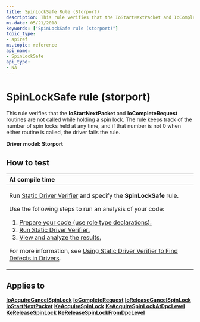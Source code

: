 ```yaml
---
title: SpinLockSafe Rule (Storport)
description: This rule verifies that the IoStartNextPacket and IoCompleteRequest routines are not called while holding a spin lock.
ms.date: 05/21/2018
keywords: ["SpinLockSafe rule (storport)"]
topic_type:
- apiref
ms.topic: reference
api_name:
- SpinLockSafe
api_type:
- NA
---
```


# SpinLockSafe rule (storport)


This rule verifies that the **IoStartNextPacket** and **IoCompleteRequest** routines are not called while holding a spin lock. The rule keeps track of the number of spin locks held at any time, and if that number is not 0 when either routine is called, the driver fails the rule.

**Driver model: Storport**

## How to test

<table>
<colgroup>
<col width="100%" />
</colgroup>
<thead>
<tr class="header">
<th align="left">At compile time</th>
</tr>
</thead>
<tbody>
<tr class="odd">
<td align="left"><p>Run <a href="/windows-hardware/drivers/devtest/static-driver-verifier" data-raw-source="[Static Driver Verifier](./static-driver-verifier.md)">Static Driver Verifier</a> and specify the <strong>SpinLockSafe</strong> rule.</p>
Use the following steps to run an analysis of your code:
<ol>
<li><a href="/windows-hardware/drivers/devtest/using-static-driver-verifier-to-find-defects-in-drivers#preparing-your-source-code" data-raw-source="[Prepare your code (use role type declarations).](./using-static-driver-verifier-to-find-defects-in-drivers.md#preparing-your-source-code)">Prepare your code (use role type declarations).</a></li>
<li><a href="/windows-hardware/drivers/devtest/using-static-driver-verifier-to-find-defects-in-drivers#running-static-driver-verifier" data-raw-source="[Run Static Driver Verifier.](./using-static-driver-verifier-to-find-defects-in-drivers.md#running-static-driver-verifier)">Run Static Driver Verifier.</a></li>
<li><a href="/windows-hardware/drivers/devtest/using-static-driver-verifier-to-find-defects-in-drivers#viewing-and-analyzing-the-results" data-raw-source="[View and analyze the results.](./using-static-driver-verifier-to-find-defects-in-drivers.md#viewing-and-analyzing-the-results)">View and analyze the results.</a></li>
</ol>
<p>For more information, see <a href="/windows-hardware/drivers/devtest/using-static-driver-verifier-to-find-defects-in-drivers" data-raw-source="[Using Static Driver Verifier to Find Defects in Drivers](./using-static-driver-verifier-to-find-defects-in-drivers.md)">Using Static Driver Verifier to Find Defects in Drivers</a>.</p></td>
</tr>
</tbody>
</table>

## Applies to

[**IoAcquireCancelSpinLock**](/previous-versions/windows/hardware/drivers/ff548196(v=vs.85))
[**IoCompleteRequest**](/windows-hardware/drivers/ddi/wdm/nf-wdm-iocompleterequest)
[**IoReleaseCancelSpinLock**](/previous-versions/windows/hardware/drivers/ff549550(v=vs.85))
[**IoStartNextPacket**](/windows-hardware/drivers/ddi/ntifs/nf-ntifs-iostartnextpacket)
[**KeAcquireSpinLock**](/windows-hardware/drivers/ddi/wdm/nf-wdm-keacquirespinlock)
[**KeAcquireSpinLockAtDpcLevel**](/windows-hardware/drivers/ddi/wdm/nf-wdm-keacquirespinlockatdpclevel)
[**KeReleaseSpinLock**](/windows-hardware/drivers/ddi/wdm/nf-wdm-kereleasespinlock)
[**KeReleaseSpinLockFromDpcLevel**](/windows-hardware/drivers/ddi/wdm/nf-wdm-kereleasespinlockfromdpclevel)
